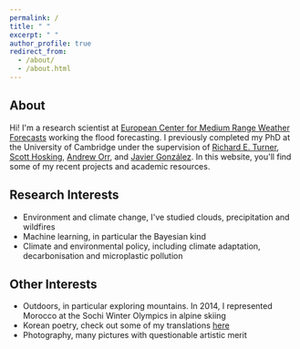 ```yaml
---
permalink: /
title: " "
excerpt: " "
author_profile: true
redirect_from: 
  - /about/
  - /about.html
---
```


About
----

Hi! I'm a research scientist at [European Center for Medium Range Weather Forecasts](https://ecmwf.int) working the flood forecasting. I previously completed my PhD at the University of Cambridge under the supervision of [Richard E. Turner](https://cbl.eng.cam.ac.uk/people/ret26/), [Scott Hosking](https://scotthosking.com), [Andrew Orr](https://www.bas.ac.uk/profile/anmcr/), and [Javier González](https://javiergonzalezh.github.io). In this website, you'll find some of my recent projects and academic resources.

Research Interests
----

* Environment and climate change, I've studied clouds, precipitation and wildfires
* Machine learning, in particular the Bayesian kind
* Climate and environmental policy, including climate adaptation, decarbonisation and microplastic pollution

Other Interests
----

* Outdoors, in particular exploring mountains. In 2014, I represented Morocco at the Sochi Winter Olympics in alpine skiing
* Korean poetry, check out some of my translations [here](poems)
* Photography, many pictures with questionable artistic merit
